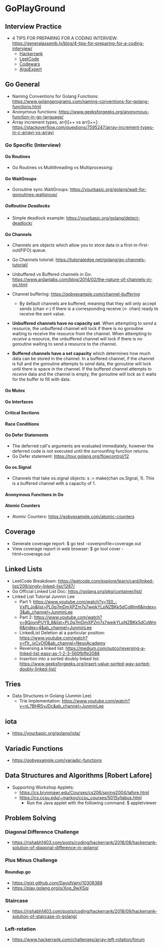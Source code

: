 # GoPlayGround

## Interview Practice
  - 4 TIPS FOR PREPARING FOR A CODING INTERVIEW: https://generalassemb.ly/blog/4-tips-for-preparing-for-a-coding-interview/
    - [Hackerrank](https://www.hackerrank.com/)
    - [LeetCode](https://leetcode.com/)
    - [Codewars](https://www.codewars.com/)
    - [AlgoExpert](https://www.algoexpert.io/)

## Go General
- Naming Conventions for Golang Functions: https://www.golangprograms.com/naming-conventions-for-golang-functions.html
- Anonymous functions: https://www.geeksforgeeks.org/anonymous-function-in-go-language/
- Array increment types, arr[i]++ vs arr[i++]: https://stackoverflow.com/questions/7595247/array-increment-types-in-c-arrayi-vs-arrayi

### Go Specific (Interview)

#### Go Routines 
- Go Routines vs Multithreading vs Multiprocessing:

#### Go WaitGroups
- Goroutine sync.WaitGroups: https://yourbasic.org/golang/wait-for-goroutines-waitgroup/

##### GoRoutine Deadlocks
- Simple deadlock example: https://yourbasic.org/golang/detect-deadlock/

#### Go Channels
- Channels are objects which allow you to store data in a first-in-first-out(FIFO) queue.
- Go Channels tutorial: https://tutorialedge.net/golang/go-channels-tutorial/
- Unbuffered vs Buffered channels in Go: https://www.ardanlabs.com/blog/2014/02/the-nature-of-channels-in-go.html
- Channel buffering: https://gobyexample.com/channel-buffering
  - By default channels are buffered, meaning that they will only accept sends (chan <-) if there is a corresponding receive (<- chan) ready to receive the sent value.

- **Unbuffered channels have no capacity set**. When attempting to *send* a resource, the unbuffered channel will lock if there is no goroutine waiting to receive the resource from the channel. When attempting to *receive* a resource, the unbuffered channel will lock if there is no goroutine waiting to send a resource to the channel.

- **Buffered channels have a set capacity** which determines how much data can be stored in the channel. In a buffered channel, if the channel is full and the goroutine attempts to *send* data, the goroutine will lock until there is space in the channel. If the buffered channel attempts to *receive* data and the channel is empty, the goroutine will lock as it waits for the buffer to fill with data.

#### Go Mutex

#### Go Interfaces

#### Critical Sections

####  Race Conditions

#### Go Defer Statements
- The deferred call's arguments are evaluated immediately, however the deferred code is not executed until the surrounfing function returns.
- Go Defer statement: https://tour.golang.org/flowcontrol/12

#### Go os.Signal
- Channels that take os.signal objects: s := make(chan os.Signal, 1). This is a buffered channel with a capacity of 1.

#### Anonymous Functions in Go

#### Atomic Counters
- Atomic Counters: https://gobyexample.com/atomic-counters
## Coverage
- Generate coverage report: $ go test -coverprofile=coverage.out
- View coverage report in web browser: $ go tool cover -html=coverage.out 

## Linked Lists
- LeetCode Breakdown: https://leetcode.com/explore/learn/card/linked-list/209/singly-linked-list/1287/
- Go Official Linked List Doc: https://golang.org/pkg/container/list/
- Linked List Tutorial Junmin Lee
  - Part 1: https://www.youtube.com/watch?v=1S0_-VxPLJo&list=PL0q7mDmXPZm7s7weikYLpNZBKk5dCoWm6&index=3&ab_channel=JunminLee
  - Part 2: https://www.youtube.com/watch?v=8QoynPUY9_8&list=PL0q7mDmXPZm7s7weikYLpNZBKk5dCoWm6&index=4&ab_channel=JunminLee
  - LinkedList Deletion at a particular position: https://www.youtube.com/watch?v=f1r_jxCyOl0&ab_channel=NesoAcademy
  - Reversing a linked list: https://medium.com/outco/reversing-a-linked-list-easy-as-1-2-3-560fbffe2088
  - Insertion into a sorted doubly linked list: https://www.geeksforgeeks.org/insert-value-sorted-way-sorted-doubly-linked-list/

## Tries
- Data Structures in Golang (Junmin Lee)
  - Trie Implementation: https://www.youtube.com/watch?v=nL7BHR5vJDc&ab_channel=JunminLee

## iota
- https://yourbasic.org/golang/iota/

## Variadic Functions
- https://gobyexample.com/variadic-functions


## Data Structures and Algorithms [Robert Lafore]
  - Supporting Workshop Applets:
    - https://cs.brynmawr.edu/Courses/cs206/spring2004/lafore.html
    - https://cs.ccsu.edu/~markov/ccsu_courses/501Syllabus.html
      - Run the Java applet with the following command: $ appletviewer <html file>

## Problem Solving

### Diagonal Difference Challenge
- https://rishabh1403.com/posts/coding/hackerrank/2018/08/hackerrank-solution-of-diagonal-difference-in-golang/

### Plus Minus Challenge

#### Roundup.go
- https://gist.github.com/DavidVaini/10308388
- https://play.golang.org/p/Xog_9wXSqj

### Staircase
- https://rishabh1403.com/posts/coding/hackerrank/2018/09/hackerrank-solution-of-staircase-in-golang/

### Left-rotation
- https://www.hackerrank.com/challenges/array-left-rotation/forum




